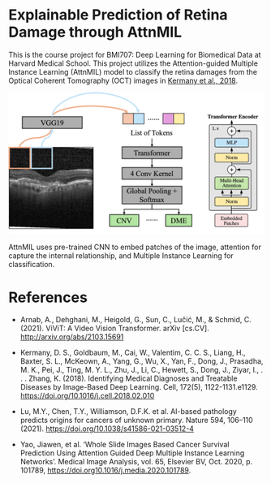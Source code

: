 # Explainable Prediction of Retina Damage through AttnMIL
This is the course project for BMI707: Deep Learning for Biomedical Data at Harvard Medical School. This project utilizes the Attention-guided Multiple Instance Learning (AttnMIL) model to classify the retina damages from the Optical Coherent Tomography (OCT) images in [Kermany et al., 2018](https://doi.org/10.1016/j.cell.2018.02.010).

![The AttnMIL Model](method.png)

AttnMIL uses pre-trained CNN to embed patches of the image, attention for capture the internal relationship, and Multiple Instance Learning for classification.

# References
+ Arnab, A., Dehghani, M., Heigold, G., Sun, C., Lučić, M., & Schmid, C. (2021). ViViT: A Video Vision Transformer. arXiv [cs.CV]. http://arxiv.org/abs/2103.15691

+ Kermany, D. S., Goldbaum, M., Cai, W., Valentim, C. C. S., Liang, H., Baxter, S. L., McKeown, A., Yang, G., Wu, X., Yan, F., Dong, J., Prasadha, M. K., Pei, J., Ting, M. Y. L., Zhu, J., Li, C., Hewett, S., Dong, J., Ziyar, I., . . . Zhang, K. (2018). Identifying Medical Diagnoses and Treatable Diseases by Image-Based Deep Learning. Cell, 172(5), 1122-1131.e1129. https://doi.org/10.1016/j.cell.2018.02.010 

+ Lu, M.Y., Chen, T.Y., Williamson, D.F.K. et al. AI-based pathology predicts origins for cancers of unknown primary. Nature 594, 106–110 (2021). https://doi.org/10.1038/s41586-021-03512-4

+ Yao, Jiawen, et al. ‘Whole Slide Images Based Cancer Survival Prediction Using Attention Guided Deep Multiple Instance Learning Networks’. Medical Image Analysis, vol. 65, Elsevier BV, Oct. 2020, p. 101789, https://doi.org10.1016/j.media.2020.101789.
